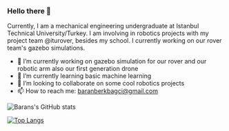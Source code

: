 ### Hello there 👋

<!--
**Kokjix/Kokjix** is a ✨ _special_ ✨ repository because its `README.md` (this file) appears on your GitHub profile.

Here are some ideas to get you started:

- 🔭 I’m currently working on ...
- 🌱 I’m currently learning ...
- 👯 I’m looking to collaborate on ...
- 🤔 I’m looking for help with ...
- 💬 Ask me about ...
- 📫 How to reach me: ...
- 😄 Pronouns: ...
- ⚡ Fun fact: ...
-->
Currently, I am a mechanical engineering undergraduate at Istanbul Technical University/Turkey. I am involving in robotics projects with my project team @iturover, besides my school. I currently working on our rover team's gazebo simulations.

- 🔭 I’m currently working on gazebo simulation for our rover and our robotic arm also our first generation drone
- 🌱 I’m currently learning basic machine learning
- 👯 I’m looking to collaborate on some cool robotics projects
- 📫 How to reach me: baranberkbagci@gmail.com


![Barans's GitHub stats](https://github-readme-stats.vercel.app/api?username=Kokjix&show_icons=true&theme=onedark)

[![Top Langs](https://github-readme-stats.vercel.app/api/top-langs/?username=Kokjix&color=blueviolet)](https://github.com/Kokjix/github-readme-stats)
